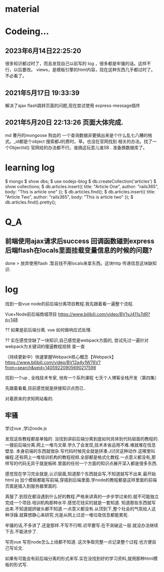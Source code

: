 # material




# Codeing...

## 2023年6月14日22:25:20

很多知识都过时了，而且发现自己以前写的 log ，很多都是牢骚的话。这样不行，以后要改。
views，是模板引擎的html内容，现在这种东西几乎都过时了。不必看了。


## 2021年5月17日 19:33:39

解决了ajax flash跳转页面的问题,现在尝试使用 express-message插件

## 2021年5月20日 22:13:26 页面大体完成. 

md 曹丹的mongoose 狗血的 一个查询数据非要搞出来是个什么乱七八糟的格式。_id都是个object
搜索都J的费时。草。也没在官网找到 相关的办法。找了一个ObjectId() 官网给的办法都不行。谁搞这玩意儿谁SB
. 准备换数据库了。


# learning log

$ mongo
$ show dbs;
$ use nodejs-blog
$ db.createCollection('articles')
$ show collections;
$ db.articles.insert({ title: "Article One", author: "rails365", body: "This is article one" });
$ db.articles.find();
$ db.articles.insert({ title: "Article Two", author: "rails365", body: "This is article two" });
$ db.articles.find().pretty();

# Q_A

## 前端使用ajax请求后success 回调函数碰到express后端flash在locals里面挂载变量信息的时候的问题?

  done > 放弃使用flash .暂且钱不用locals来拿东西。这块http 传递信息这块缺知识.

# log

找到一些vue node的前后端分离项目教程.我先跟着看一遍整个流程.

Vue+Node前后端商城项目  https://www.bilibili.com/video/BV1vJ411s7dR?p=148

?? 如果是前后端分离. vue 如何做响应式处理.

?? 实在感觉空缺了一块知识,自己感觉是webpack方面的, 尝试先过一遍针对webpack为关键词的傻逼教程视频 查一查

（持续更新中）快速掌握Webpack核心概念【Webpack】  https://www.bilibili.com/video/BV12a4y1W76V?from=search&seid=14059220905690217598

找到一个up , 全栈技术专家, 他有一个系列课程  七天个人博客全栈开发（第四集）

先跟着看看,目前感觉就是拼接知识点而已..

对着原来的求知网站看的.

## 牢骚

学过vue ,学过node.js

发现这些教程都是单独的. 没找到讲前后端分离到底如何具体到代码层面的教程的.一搜前后端分离.网上一堆鸟文章.学久了会发现,技术本省运用不难.难就难在信息壁垒.
本身前端的东西就很杂.写代码时候完全就是拼凑.J讨厌这种动作.这哪里叫编程.还有网上一堆培训机构的教程视频.全部都是格式化教程.一点意义都没有,那样写的代码无异于就是板砖.里面的任何一个方面的知识点展开深入都是很多东西.

感觉现在学习完全就是,认识层面,知道那个东西就会写,不知道就写不出来.最开始html jq 加个模板都能写前端,穿插到后端里面.学node的教程都是这样里面的前端页面是插入到服务器里面的.

真服了.到现在都没遇到什么好的教程.严格来讲真的一步步学过来的.就不可能独立完成一个项目.培训机构那种水平.感觉花钱买的就是一套知道. 知道那些东西就写出来.不知道就挤破头都不知道.一点意义都没有.从顶到下,整个社会的气氛给人这种浮躁.就算想静心来研究.光是从网上过滤一堆垃圾信息都能累死.

牢骚的话,不多讲了.还是那样.不写不行啊.迟早要写.在不突破这一层.就没办法继续下去.不能进步了.

写完vue 写完node怎么上线都不知道. 这次争取完整一点记录整个过程.也方便自己写论文.

如果有可能会有前后端分离的形式来写.实在没找到好的学习资料,就用那种html模板的形式写.



















